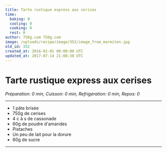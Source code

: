 ```yaml
---
title: Tarte rustique express aux cerises
time:
  baking: 0
  cooling: 0
  cooking: 0
  rest: 0
author: 750g.com 750g.com
image: /uploads/recipe/image/352/image_from_marmiton.jpg
old_id: 352
created_at: 2016-01-01 00:00:00 UTC
updated_at: 2017-07-14 21:08:38 UTC
---
```


# Tarte rustique express aux cerises

_Préparation: 0 min, Cuisson: 0 min, Refrigération: 0 min, Repos: 0_

---

- 1 pâte brisée
- 750g de cerises
- 4 c à s de cassonade
- 60g de poudre d'amandes
- Pistaches
- Un peu de lait pour la dorure
- 60g de sucre

---
